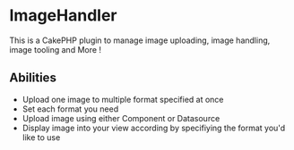 ImageHandler
============

This is a CakePHP plugin to manage image uploading, image handling, image tooling and More !

Abilities
---------

- Upload one image to multiple format specified at once
- Set each format you need
- Upload image using either Component or Datasource  
- Display image into your view according by specifiying the format you'd like to use